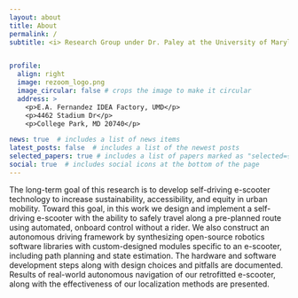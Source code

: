 ```yaml
---
layout: about
title: About
permalink: /
subtitle: <i> Research Group under Dr. Paley at the University of Maryland, College Park </i>


profile:
  align: right
  image: rezoom_logo.png
  image_circular: false # crops the image to make it circular
  address: >
    <p>E.A. Fernandez IDEA Factory, UMD</p>
    <p>4462 Stadium Dr</p>
    <p>College Park, MD 20740</p>

news: true  # includes a list of news items
latest_posts: false  # includes a list of the newest posts
selected_papers: true # includes a list of papers marked as "selected={true}"
social: true  # includes social icons at the bottom of the page
---
```

The long-term goal of this research is to develop self-driving e-scooter technology to increase sustainability, accessibility, and equity in urban mobility. Toward this goal, in this work we design and implement a self-driving e-scooter with the ability to safely travel along a pre-planned route using automated, onboard control without a rider. We also construct an autonomous driving framework by synthesizing open-source robotics software libraries with custom-designed modules specific to an e-scooter, including path planning and state estimation. The hardware and software development steps along with design choices and pitfalls are documented. Results of real-world autonomous navigation of our retrofitted e-scooter, along with the effectiveness of our localization methods are presented. 